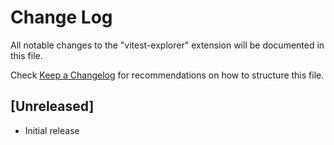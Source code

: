 # Change Log

All notable changes to the "vitest-explorer" extension will be documented in this file.

Check [Keep a Changelog](http://keepachangelog.com/) for recommendations on how to structure this file.

## [Unreleased]

- Initial release